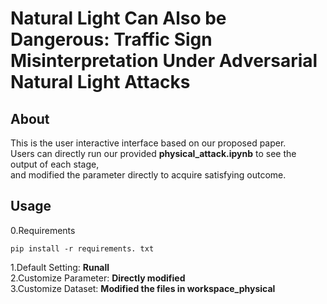 # Natural Light Can Also be Dangerous: Traffic Sign Misinterpretation Under Adversarial Natural Light Attacks
## About
This is the user interactive interface based on our proposed paper.  
Users can directly run our provided **physical_attack.ipynb** to see the output of each stage,  
and modified the parameter directly to acquire satisfying outcome.
## Usage
0.Requirements
```
pip install -r requirements. txt
```  
1.Default Setting: **Runall**  
2.Customize Parameter: **Directly modified**  
3.Customize Dataset: **Modified the files in workspace_physical**

